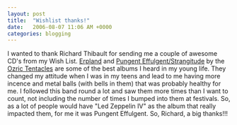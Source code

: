 ```yaml
---
layout: post
title:  "Wishlist thanks!"
date:   2006-08-07 11:06 AM +0000
categories: blogging
---
```

I wanted to thank Richard Thibault for sending me a couple of awesome CD's from my Wish List. <a href="http://www.amazon.co.uk/gp/product/B000009Q3D/sr=8-5/qid=1154943654/ref=sr_1_5/026-6506556-2821255?ie=UTF8&s=gateway">Erpland</a> and <a href="http://www.amazon.co.uk/gp/product/B000060KA6/sr=8-1/qid=1154943948/ref=sr_1_1/026-6506556-2821255?ie=UTF8&s=gateway">Pungent Effulgent/Strangitude</a> by the <a href="http://www.amazon.co.uk/gp/search/026-6506556-2821255?search-alias=aps&field-keywords=Ozric%20Tentacles">Ozric Tentacles</a> are some of the best albums I heard in my young life. They changed my attitude when I was in my teens and lead to me having more incence and metal balls (with bells in them) that was probably healthy for me. I followed this band round a lot and saw them more times than I want to count, not including the number of times I bumped into them at festivals. So, as a lot of people would have "Led Zeppelin IV" as the album that really impacted them, for me it was Pungent Effulgent.
So, Richard, a big thanks!!!